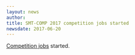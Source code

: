 ```yaml
---
layout: news
author:
title: SMT-COMP 2017 competition jobs started
newsdate: 2017-06-20
---
```

[Competition jobs](https://www.starexec.org/starexec/secure/explore/spaces.jsp?id=236827) started.

